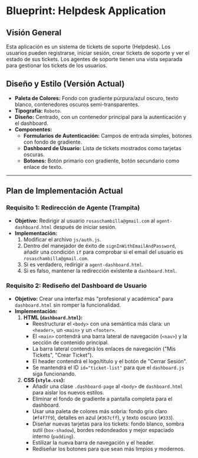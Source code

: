 
# Blueprint: Helpdesk Application

## Visión General

Esta aplicación es un sistema de tickets de soporte (Helpdesk). Los usuarios pueden registrarse, iniciar sesión, crear tickets de soporte y ver el estado de sus tickets. Los agentes de soporte tienen una vista separada para gestionar los tickets de los usuarios.

## Diseño y Estilo (Versión Actual)

*   **Paleta de Colores:** Fondo con gradiente púrpura/azul oscuro, texto blanco, contenedores oscuros semi-transparentes.
*   **Tipografía:** `Roboto`.
*   **Diseño:** Centrado, con un contenedor principal para la autenticación y el dashboard.
*   **Componentes:**
    *   **Formularios de Autenticación:** Campos de entrada simples, botones con fondo de gradiente.
    *   **Dashboard de Usuario:** Lista de tickets mostrados como tarjetas oscuras.
    *   **Botones:** Botón primario con gradiente, botón secundario como enlace de texto.

---

## Plan de Implementación Actual

### Requisito 1: Redirección de Agente (Trampita)

*   **Objetivo:** Redirigir al usuario `rosaschambilla@gmail.com` al `agent-dashboard.html` después de iniciar sesión.
*   **Implementación:**
    1.  Modificar el archivo `js/auth.js`.
    2.  Dentro del manejador de éxito de `signInWithEmailAndPassword`, añadir una condición `if` para comprobar si el email del usuario es `rosaschambilla@gmail.com`.
    3.  Si es verdadero, redirigir a `agent-dashboard.html`.
    4.  Si es falso, mantener la redirección existente a `dashboard.html`.

### Requisito 2: Rediseño del Dashboard de Usuario

*   **Objetivo:** Crear una interfaz más "profesional y académica" para `dashboard.html` sin romper la funcionalidad.
*   **Implementación:**
    1.  **HTML (`dashboard.html`):**
        *   Reestructurar el `<body>` con una semántica más clara: un `<header>`, un `<main>` y un `<footer>`.
        *   El `<main>` contendrá una barra lateral de navegación (`<nav>`) y la sección de contenido principal.
        *   La barra lateral contendrá los enlaces de navegación ("Mis Tickets", "Crear Ticket").
        *   El header contendrá el logo/título y el botón de "Cerrar Sesión".
        *   Se mantendrá el ID `id="ticket-list"` para que el `dashboard.js` siga funcionando.
    2.  **CSS (`style.css`):**
        *   Añadir una clase `.dashboard-page` al `<body>` de `dashboard.html` para aislar los nuevos estilos.
        *   Eliminar el fondo de gradiente a pantalla completa para el dashboard.
        *   Usar una paleta de colores más sobria: fondo gris claro (`#f4f7f9`), detalles en azul (`#367cff`), y texto oscuro (`#333`).
        *   Diseñar nuevas tarjetas para los tickets: fondo blanco, sombra sutil (`box-shadow`), bordes redondeados y mejor espaciado interno (`padding`).
        *   Estilizar la nueva barra de navegación y el header.
        *   Rediseñar los botones para que sean más limpios y modernos.
